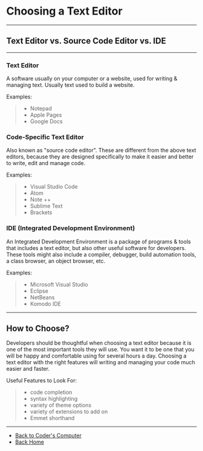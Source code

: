 # Choosing a Text Editor

_____

## Text Editor vs. Source Code Editor vs. IDE

_____

### Text Editor
A software usually on your computer or a website, used for writing & managing text. Usually text used to build a website. 
  
Examples:
>  * Notepad  
>  * Apple Pages
>  * Google Docs

### Code-Specific Text Editor
Also known as "source code editor". 
These are different from the above text editors, because they are designed specifically to make it easier and better to write, edit and manage code. 

Examples:
>  * Visual Studio Code
>  * Atom
>  * Note ++
>  * Sublime Text
>  * Brackets

### IDE (Integrated Development Environment)
An Integrated Development Environment is a package of programs & tools that includes a text editor, but also other useful software for developers. 
These tools might also include a compiler, debugger, build automation tools, a class browser, an object browser, etc. 

Examples:
>  * Microsoft Visual Studio
>  * Eclipse
>  * NetBeans
>  * Komodo IDE

_____

## How to Choose? 

Developers should be thoughtful when choosing a text editor because it is one of the most important tools they will use. 
You want it to be one that you will be happy and comfortable using for several hours a day. 
Choosing a text editor with the right features will writing and managing your code much easier and faster. 

Useful Features to Look For:  
> * code completion
> * syntax highlighting  
> * variety of theme options
> * variety of extensions to add on 
> * Emmet shorthand

_____


* [Back to Coder's Computer](/coderscomputer.md)
* [Back Home](/readme.md)
